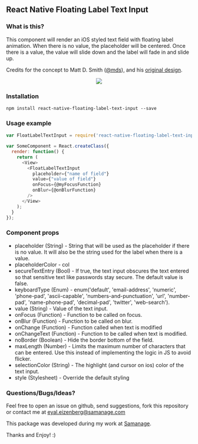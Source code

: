 ## React Native Floating Label Text Input

### What is this?
This component will render an iOS styled text field with floating label animation. When there is no value, the placeholder will be centered. Once there is a value, the value will slide down and the label will fade in and slide up.

Credits for the concept to Matt D. Smith ([@mds](http://www.twitter.com/mds)), and his [original design](http://dribbble.com/shots/1254439--GIF-Mobile-Form-Interaction?list=users).

<p align="center">
    <img src ="http://i.imgur.com/5dddNix.gif" />
</p>

### Installation
```npm install react-native-floating-label-text-input --save```

### Usage example

```javascript
var FloatLabelTextInput = require('react-native-floating-label-text-input');

var SomeComponent = React.createClass({
  render: function() {
    return (
      <View>
        <FloatLabelTextInput
          placeholder={"name of field"}
          value={"value of field"}
          onFocus={@myFocusFunction}
          onBlur={@onBlurFunction}
        />
      </View>
    );
  }
});
```

### Component props
- placeholder (String) - String that will be used as the placeholder if there is no value. It will also be the string used for the label when there is a value.
- placeholderColor - col
- secureTextEntry (Bool) - If true, the text input obscures the text entered so that sensitive text like passwords stay secure. The default value is false.
- keyboardType (Enum) - enum('default', 'email-address', 'numeric', 'phone-pad', 'ascii-capable', 'numbers-and-punctuation', 'url', 'number-pad', 'name-phone-pad', 'decimal-pad', 'twitter', 'web-search').
- value (String) - Value of the text input.
- onFocus (Function) - Function to be called on focus.
- onBlur (Function) - Function to be called on blur.
- onChange (Function) - Function called when text is modified
- onChangeText (Function) - Function to be called when text is modified.
- noBorder (Boolean) - Hide the border bottom of the field.
- maxLength (Number) - Limits the maximum number of characters that can be entered. Use this instead of implementing the logic in JS to avoid flicker.
- selectionColor (String) - The highlight (and cursor on ios) color of the text input.
- style (Stylesheet) - Override the default styling

### Questions/Bugs/Ideas?
Feel free to open an issue on github, send suggestions, fork this repository or contact me at eyal.eizenberg@samanage.com

This package was developed during my work at [Samanage](http://www.samanage.com/).

Thanks and Enjoy! :)